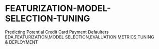 # FEATURIZATION-MODEL-SELECTION-TUNING
Predicting Potential Credit Card Payment Defaulters
EDA,FEATURIZATION,MODEL SELECTION,EVALUATION METRICS,TUNING & DEPLOYMENT
